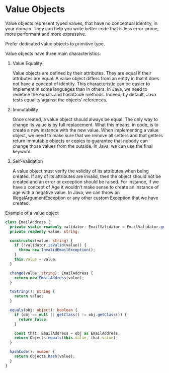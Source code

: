 # Value Objects

Value objects represent typed values, that have no conceptual identity, in your domain. They can help you write better code that is less error-prone, more performant and more expressive.

Prefer dedicated value objects to primitive type.

Value objects have three main characteristics:

1. Value Equality

   Value objects are defined by their attributes. They are equal if their attributes are equal. A value object differs from an entity in that it does not have a concept of identity. This characteristic can be easier to implement in some languages than in others. In Java, we need to redefine the equals and hashCode methods. Indeed, by default, Java tests equality against the objects’ references.

2. Immutability

   Once created, a value object should always be equal. The only way to change its value is by full replacement. What this means, in code, is to create a new instance with the new value. When implementing a value object, we need to make sure that we remove all setters and that getters return immutable objects or copies to guarantee that nobody can change those values from the outside. In Java, we can use the final keyword.

3. Self-Validation

   A value object must verify the validity of its attributes when being created. If any of its attributes are invalid, then the object should not be created and an error or exception should be raised. For instance, if we have a concept of Age it wouldn’t make sense to create an instance of age with a negative value. In Java, we can throw an IllegalArgumentException or any other custom Exception that we have created.

Example of a value object

```typescript
class EmailAddress {
  private static readonly validator: EmailValidator = EmailValidator.getInstance();
  private readonly value: string;

  constructor(value: string) {
    if (!validator.isValid(value)) {
      throw new InvalidEmailException();
    }
    this.value = value;
  }

  change(value: string): EmailAddress {
    return new EmailAddress(value);
  }

  toString(): string {
    return value;
  }

  equals(obj: object): boolean {
    if (obj == null || getClass() != obj.getClass()) {
      return false;
    }

    const that: EmailAddress = obj as EmailAddress;
    return Objects.equals(this.value, that.value);
  }

  hashCode(): number {
    return Objects.hash(value);
  }
}
```
